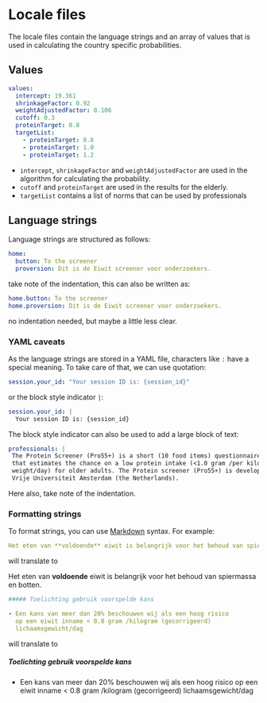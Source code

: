 # Locale files

The locale files contain the language strings and an array of values that is used in calculating the country specific probabilities.

## Values

```yaml
values:
  intercept: 19.361
  shrinkageFactor: 0.92
  weightAdjustedFactor: 0.106
  cutoff: 0.3
  proteinTarget: 0.8
  targetList:
    - proteinTarget: 0.8
    - proteinTarget: 1.0
    - proteinTarget: 1.2
```

* `intercept`, `shrinkageFactor` and `weightAdjustedFactor` are used in the algorithm for calculating the probability.
* `cutoff` and `proteinTarget` are used in the results for the elderly.
* `targetList` contains a list of norms that can be used by professionals

## Language strings

Language strings are structured as follows: 

```yaml
home:
  button: To the screener
  proversion: Dit is de Eiwit screener voor onderzoekers.
```
take note of the indentation, this can also be written as:

```yaml
home.button: To the screener
home.proversion: Dit is de Eiwit screener voor onderzoekers.
```
no indentation needed, but maybe a little less clear.

### YAML caveats

As the language strings are stored in a YAML file, characters like `:` have a special meaning. To take care of that, we can use quotation:
```yaml
session.your_id: "Your session ID is: {session_id}"
```
or the block style indicator `|`:
```yaml
session.your_id: |
  Your session ID is: {session_id}
 ```
 
 The block style indicator can also be used to add a large block of text:
 ```yaml
 professionals: |
  The Protein Screener (Pro55+) is a short (10 food items) questionnaire
  that estimates the chance on a low protein intake (<1.0 gram /per kilogram body
  weight/day) for older adults. The Protein screener (Pro55+) is developed by the
  Vrije Universiteit Amsterdam (the Netherlands).
```
Here also, take note of the indentation.

### Formatting strings

To format strings, you can use [Markdown](https://www.markdownguide.org/cheat-sheet/) syntax. For example:
```yaml
Het eten van **voldoende** eiwit is belangrijk voor het behoud van spiermassa en botten.
```
will translate to

Het eten van **voldoende** eiwit is belangrijk voor het behoud van spiermassa en botten.

```yaml
##### Toelichting gebruik voorspelde kans

- Een kans van meer dan 20% beschouwen wij als een hoog risico
  op een eiwit inname < 0.8 gram /kilogram (gecorrigeerd)
  lichaamsgewicht/dag
```
will translate to

##### Toelichting gebruik voorspelde kans

- Een kans van meer dan 20% beschouwen wij als een hoog risico
  op een eiwit inname < 0.8 gram /kilogram (gecorrigeerd)
  lichaamsgewicht/dag
